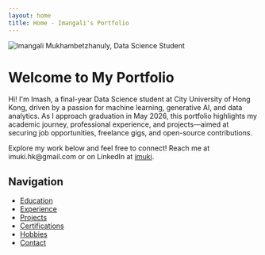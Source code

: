 ```yaml
---
layout: home
title: Home - Imangali's Portfolio
---
```


<div class="home-content">
  <div class="profile-section">
    <img src="{{ '/assets/images/profile.jpg' | relative_url }}" alt="Imangali Mukhambetzhanuly, Data Science Student" class="profile-image">
  </div>
  <div class="text-section">
    <h1>Welcome to My Portfolio</h1>
    <p>Hi! I'm Imash, a final-year Data Science student at City University of Hong Kong, driven by a passion for machine learning, generative AI, and data analytics. As I approach graduation in May 2026, this portfolio highlights my academic journey, professional experience, and projects—aimed at securing job opportunities, freelance gigs, and open-source contributions.</p>
    <p>Explore my work below and feel free to connect! Reach me at imuki.hk@gmail.com or on LinkedIn at <a href="https://linkedin.com/in/imuki">imuki</a>.</p>
  </div>
</div>

## Navigation
- [Education](/education)
- [Experience](/experience)
- [Projects](/projects)
- [Certifications](/certifications)
- [Hobbies](/hobbies)
- [Contact](mailto:imuki.hk@gmail.com)